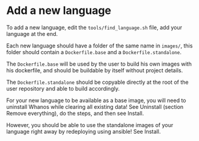 # Add a new language

To add a new language, edit the `tools/find_language.sh` file, add your language at the end.

Each new language should have a folder of the same name in `images/`, this folder should contain a `Dockerfile.base` and a `Dockerfile.standalone`.

The `Dockerfile.base` will be used by the user to build his own images with his dockerfile, and should be buildable by itself without project details.

The `Dockerfile.standalone` should be copyable directly at the root of the user repository and able to build accordingly.

For your new language to be available as a base image, you will need to uninstall Whanos while clearing all existing data! See Uninstall (section Remove everything), do the steps, and then see Install.

However, you should be able to use the standalone images of your language right away by redeploying using ansible! See Install.